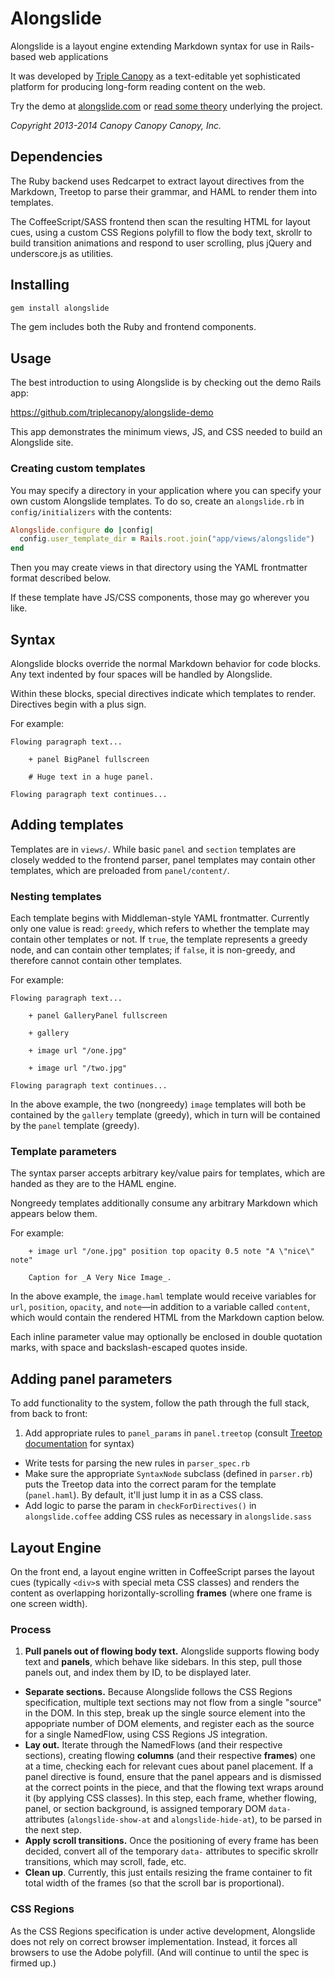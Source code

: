 # Alongslide

Alongslide is a layout engine extending Markdown syntax for use in Rails-based
web applications

It was developed by [Triple Canopy](http://canopycanopycanopy.com/) as a
text-editable yet sophisticated platform for producing long-form reading
content on the web.

Try the demo at [alongslide.com](http://alongslide.com) or [read some theory](http://canopycanopycanopy.com/contents/announcing_alongslide) underlying the project.

*Copyright 2013-2014 Canopy Canopy Canopy, Inc.*

## Dependencies

The Ruby backend uses Redcarpet to extract layout directives from the
Markdown, Treetop to parse their grammar, and HAML to render them into
templates.

The CoffeeScript/SASS frontend then scan the resulting HTML for layout
cues, using a custom CSS Regions polyfill to flow the body text,
skrollr to build transition animations and respond to user scrolling,
plus jQuery and underscore.js as utilities.

## Installing

```bash
gem install alongslide
```

The gem includes both the Ruby and frontend components.

## Usage

The best introduction to using Alongslide is by checking out the demo Rails app:

https://github.com/triplecanopy/alongslide-demo

This app demonstrates the minimum views, JS, and CSS needed to build an Alongslide site.

### Creating custom templates

You may specify a directory in your application where you can specify your own
custom Alongslide templates. To do so, create an `alongslide.rb` in
`config/initializers` with the contents:

```ruby
Alongslide.configure do |config|
  config.user_template_dir = Rails.root.join("app/views/alongslide")
end
```

Then you may create views in that directory using the YAML frontmatter format
described below.

If these template have JS/CSS components, those may go wherever you like.

## Syntax

Alongslide blocks override the normal Markdown behavior for code blocks.
Any text indented by four spaces will be handled by Alongslide.

Within these blocks, special directives indicate which templates to render.
Directives begin with a plus sign.

For example:

```
Flowing paragraph text...

	+ panel BigPanel fullscreen
	
	# Huge text in a huge panel.
	
Flowing paragraph text continues...

```

## Adding templates

Templates are in `views/`. While basic `panel` and `section` templates are closely wedded to the frontend parser, panel templates may contain other templates, which are preloaded from `panel/content/`.

### Nesting templates

Each template begins with Middleman-style YAML frontmatter. Currently only one value is read: `greedy`, which refers to whether the template may contain other templates or not. If `true`, the template represents a
greedy node, and can contain other templates; if `false`, it is
non-greedy, and therefore cannot contain other templates.

For example:

```
Flowing paragraph text...

	+ panel GalleryPanel fullscreen
	
	+ gallery
	
	+ image url "/one.jpg"

	+ image url "/two.jpg"	

Flowing paragraph text continues...

```

In the above example, the two (nongreedy) `image` templates will both be
contained by the `gallery` template (greedy), which in turn will be contained by the `panel` template (greedy).

### Template parameters

The syntax parser accepts arbitrary key/value pairs for templates, which are handed as they are to the HAML engine.

Nongreedy templates additionally consume any arbitrary Markdown which appears
below them.

For example:

```
    + image url "/one.jpg" position top opacity 0.5 note "A \"nice\" note"
    
    Caption for _A Very Nice Image_.

```

In the above example, the `image.haml` template would receive variables for `url`, `position`, `opacity`, and `note`—in addition to a variable called `content`, which would contain the rendered HTML from the Markdown caption below.

Each inline parameter value may optionally be enclosed in double quotation marks, with space and backslash-escaped quotes inside.

## Adding panel parameters

To add functionality to the system, follow the path through the full stack,
from back to front:

1. Add appropriate rules to `panel_params` in `panel.treetop` (consult [Treetop documentation](http://treetop.rubyforge.org/syntactic_recognition.html) for syntax)
* Write tests for parsing the new rules in `parser_spec.rb`
* Make sure the appropriate `SyntaxNode` subclass (defined in `parser.rb`) puts the Treetop data into the correct param for the template (`panel.haml`). By default, it'll just lump it in as a CSS class.
* Add logic to parse the param in `checkForDirectives()` in `alongslide.coffee` adding CSS rules as necessary in `alongslide.sass`

## Layout Engine

On the front end, a layout engine written in CoffeeScript parses the layout cues (typically `<div>`s with special meta CSS classes) and renders the content as overlapping horizontally-scrolling **frames** (where one frame is one screen width).

### Process

1. **Pull panels out of flowing body text.** Alongslide supports flowing body text and **panels**, which behave like sidebars. In this step, pull those panels out, and index them by ID, to be displayed later.
* **Separate sections.** Because Alongslide follows the CSS Regions specification, multiple text sections may not flow from a single "source" in the DOM. In this step, break up the single source element into the appopriate number of DOM elements, and register each as the source for a single NamedFlow, using CSS Regions JS integration.
* **Lay out.** Iterate through the NamedFlows (and their respective sections), creating flowing **columns** (and their respective **frames**) one at a time, checking each for relevant cues about panel placement. If a panel directive is found, ensure that the panel appears and is dismissed at the correct points in the piece, and that the flowing text wraps around it (by applying CSS classes). In this step, each frame, whether flowing, panel, or section background, is assigned temporary DOM `data-` attributes (`alongslide-show-at` and `alongslide-hide-at`), to be parsed in the next step.
* **Apply scroll transitions.** Once the positioning of every frame has been decided, convert all of the temporary `data-` attributes to specific skrollr transitions, which may scroll, fade, etc.
* **Clean up**. Currently, this just entails resizing the frame container to fit total width of the frames (so that the scroll bar is proportional).

### CSS Regions

As the CSS Regions specification is under active development, Alongslide does not rely on correct browser implementation. Instead, it forces all browsers to use the Adobe polyfill. (And will continue to until the spec is firmed up.)
